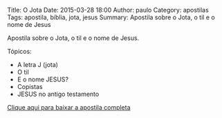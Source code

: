 Title: O Jota
Date: 2015-03-28 18:00
Author: paulo
Category: apostilas
Tags: apostila, bíblia, jota, jesus
Summary: Apostila sobre o Jota, o til e o nome de Jesus

Apostila sobre o Jota, o til e o nome de Jesus.

Tópicos:

- A letra J (jota)
- O til
- E o nome JESUS?
- Copistas
- JESUS no antigo testamento


[Clique aqui para baixar a apostila completa](https://www.dropbox.com/s/1lcx682khvtv8s9/O%20Jota.pdf?dl=1)